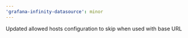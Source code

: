 ```yaml
---
'grafana-infinity-datasource': minor
---
```


Updated allowed hosts configuration to skip when used with base URL
